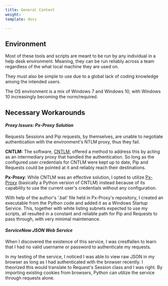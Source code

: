 ```yaml
---
title: General Context
weight: 
template: docs

---
```

## Environment

Most of these tools and scripts are meant to be run by any individual in a help desk environment. Meaning, they can be run reliably across a team regardless of the what local machine they are used on. 

They must also be simple to use due to a global lack of coding knowledge among the intended users.

The OS environment is a mix of Windows 7 and Windows 10, with Windows 10 increasingly becoming the norm/required.

## Necessary Workarounds

#### _Proxy Issues: Px-Proxy Solution_

Requests Sessions and Pip requests, by themselves, are unable to negotiate authentication with the environment's NTLM proxy, thus they fail. 

**CNTLM:** The software, [CNTLM](http://cntlm.sourceforge.net/), offered a method to address this by acting as an intermediary proxy that handled the authentication. So long as the configured user credentials for CNTLM were kept up to date, Pip and Requests could be pointed at it and reliably reach their destinations.

**Px-Proxy**: While CNTLM was an effective solution, I opted to utilize [Px-Proxy](https://github.com/genotrance/px "Px-Proxy") (basically a Python version of CNTLM) instead because of its capability to use the current user's credentials without any configuration.

With help of the author's '.bat' file held in Px-Proxy's repository, I created an executable from the Python code and added it as a Windows Startup Service. This, together with white listing subnets expected to use my scripts, all resulted in a constant and reliable path for Pip and Requests to pass through, with very minimal maintenance.

#### _ServiceNow JSON Web Service_

When I discovered the existence of this service, I was crestfallen to learn that I had no valid username or password to authenticate my requests.

In my testing of the service, I noticed I was able to view raw JSON in my browser as long as I had authenticated with the browser recently. I theorized this would translate to Request's Session class and I was right. By importing existing cookies from browsers, Python can utilize the service through requests alone.